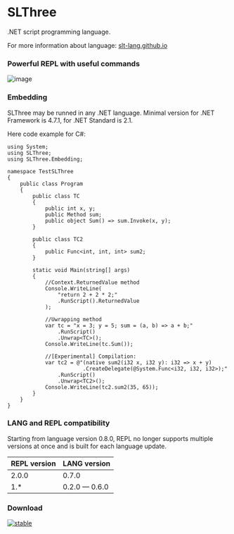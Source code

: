 # SLThree

.NET script programming language.

For more information about language: [slt-lang.github.io](https://slt-lang.github.io)

### Powerful REPL with useful commands

![image](https://github.com/AIexandrKotov/SLThree/assets/44296606/1ed80829-6428-4db7-b956-ee2968b77d2a)

### Embedding
SLThree may be runned in any .NET language. Minimal version for .NET Framework is 4.7.1, for .NET Standard is 2.1.

Here code example for C#:

```CSharp
using System;
using SLThree;
using SLThree.Embedding;

namespace TestSLThree
{
    public class Program
    {
        public class TC
        {
            public int x, y;
            public Method sum;
            public object Sum() => sum.Invoke(x, y);
        }

        public class TC2
        {
            public Func<int, int, int> sum2;
        }

        static void Main(string[] args)
        {
            //Context.ReturnedValue method
            Console.WriteLine(
                "return 2 + 2 * 2;"
                .RunScript().ReturnedValue
            );

            //Uwrapping method
            var tc = "x = 3; y = 5; sum = (a, b) => a + b;"
                .RunScript()
                .Unwrap<TC>();
            Console.WriteLine(tc.Sum());

            //[Experimental] Compilation:
            var tc2 = @"(native sum2(i32 x, i32 y): i32 => x + y)
                        .CreateDelegate(@System.Func<i32, i32, i32>);"
                .RunScript()
                .Unwrap<TC2>();
            Console.WriteLine(tc2.sum2(35, 65));
        }
    }
}

```

### LANG and REPL compatibility

Starting from language version 0.8.0, REPL no longer supports multiple versions at once and is built for each language update.

| REPL version    | LANG version    |
|-----------------|-----------------|
| 2.0.0           | 0.7.0           |
| 1.*             | 0.2.0 — 0.6.0   |

### Download
[![stable](https://img.shields.io/badge/stable-0.8.0-00cc00)](https://github.com/AIexandrKotov/SLThree/releases/tag/0.8.0)